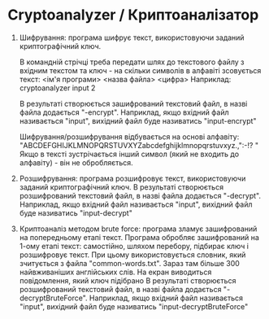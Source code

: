 # Cryptoanalyzer / Криптоаналізатор

1. Шифрування: програма шифрує текст, використовуючи заданий криптографічний ключ.

   В командній стрічці треба передати шлях до текстового файлу з вхідним текстом та ключ - на скільки символів в алфавіті зсовується текст: 
   <ім'я програми> <назва файла> <цифра>
   Наприклад:
   cryptoanalyzer input 2
  
   В результаті створюється зашифрований текстовий файл, в назві файла додається "-encrypt". 
   Наприклад, якщо вхідний файл називається "input", вихідний файл буде називатись "input-encrypt"

   Шифрування/розшифрування відбувається на основі алфавіту: "ABCDEFGHIJKLMNOPQRSTUVXYZabcdefghijklmnopqrstuvxyz.,\":-!? "
   Якщо в тексті зустрічається інший символ (який не входить до алфавіту) - він не обробляється.

2. Розшифрування: програма розшифровує текст, використовуючи заданий криптографічний ключ.
   В результаті створюється розшифрований текстовий файл, в назві файла додається "-decrypt". 
   Наприклад, якщо вхідний файл називається "input", вихідний файл буде називатись "input-decrypt"

3. Криптоаналіз методом brute force: програма зламує зашифрований на попередньому етапі текст.
   Програма обробляє зашифрований на 1-ому етапі текст: самостійно, шляхом перебору, підбирає ключ і розшифровує текст.
   При цьому використовується словник, який зчитується з файла "common-words.txt". Зараз там більше 300 найвживаніших англійських слів.
   На екран виводиться повідомлення, який ключ підібрано
   В результаті створюється розшифрований текстовий файл, в назві файла додається "-decryptBruteForce". 
   Наприклад, якщо вхідний файл називається "input", вихідний файл буде називатись "input-decryptBruteForce"
